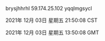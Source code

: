 brysjhhrhl 59.174.25.102 yqqlmgsycl

2021年 12月 03日 星期五 21:50:08 CST

2021年 12月 03日 星期五 13:50:08 GMT
